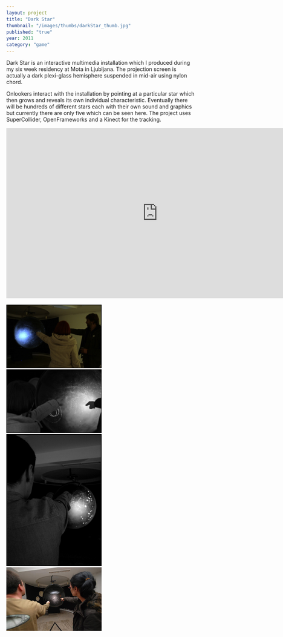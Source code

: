 ```yaml
---
layout: project
title: "Dark Star"
thumbnail: "/images/thumbs/darkStar_thumb.jpg"
published: "true"
year: 2011
category: "game"
---
```


<div class="projectIntro">
Dark Star is an interactive multimedia installation which I produced during my six week residency at Mota in Ljubljana. The projection screen is actually a dark plexi-glass hemisphere suspended in mid-air using nylon chord.

Onlookers interact with the installation by pointing at a particular star which then grows and reveals its own individual characteristic. Eventually there will be hundreds of different stars each with their own sound and graphics but currently there are only five which can be seen here.
The project uses SuperCollider, OpenFrameworks and a Kinect for the tracking.

</div>

<div class="projectImages">

<div>
<iframe src="http://player.vimeo.com/video/31224473?title=0&amp;byline=0&amp;portrait=0" width="800" height="450" frameborder="0" webkitAllowFullScreen mozallowfullscreen allowFullScreen></iframe>
</div>

<a href="/images/ds/ds1.jpg"><img class="postImg" src="/images/ds/ds1.jpg" width="50%"></a>
<a href="/images/ds/ds2.jpg"><img class="postImg" src="/images/ds/ds2.jpg" width="50%"></a>
<a href="/images/ds/ds3.jpg"><img class="postImg" src="/images/ds/ds3.jpg" width="50%"></a>
<a href="/images/ds/ds4.jpg"><img class="postImg" src="/images/ds/ds4.jpg" width="50%"></a>

</div>
